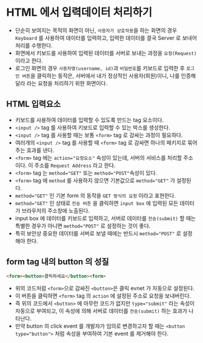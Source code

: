 # HTML 에서 입력데이터 처리하기
* 단순히 보여지는 목적의 화면이 아닌, `사용자가 상호작용`을 하는 화면의 경우 `Keyboard` 를 사용하여 데이터를 입력하고, 입력한 데이터를 결국 Server 로 보내어 처리를 수행한다.
* 화면에서 키보드를 사용하여 입력된 데이터를 서버로 보내는 과정을 `요청(Request)`이라고 한다.
* 로그인 화면의 경우 `사용자명(username, id)`과 `비밀번호`를 키보드로 입력한 후 `로그인 버튼`을 클릭하는 동작은, 서버에서 내가 정상적인 사용자(회원)이니, 나를 인증해 달라 라는 요청을 처리하기 위한 화면이다.

## HTML 입력요소
* 키보드를 사용하여 데이터를 입력할 수 있도록 만드는 tag 요소이다.
* `<input />` tag 를 사용하여 키보드로 입력할 수 있는 박스를 생성한다.
* `<input />` tag 를 사용할 때는 보통 `<form>` tag 로 감싸는 과정이 필요하다.
* 여러개의 `<input />` tag 를 사용할 때 `<form>` tag 로 감싸면 하나의 패키지로 묶어 주는 효과를 낸다.
* `<form>` tag 에는 ` action="요청요소" ` 속성이 있는데, 서버의 서비스를 처리할 주소이다. 이 주소를 `Request Address` 라고 한다. 
* `<form>` tag 는 ` method="GET" ` 또는 ` method="POST" `속성이 있다.
* `<form>` tag 에 `method` 를 사용하지 않으면 기본값으로 ` method="GET" ` 가 설정된다.
* ` method="GET" ` 인 기본 form 의 동작을 `GET 방식의 요청` 이라고 표현한다.
* ` method="GET" ` 인 상태로 `전송 버튼` 을 클릭하면 `input box` 에 입력된 모든 데이터가 브라우저의 주소창에 노출된다.
* input box 에 데이터를 키보드로 입력하고, 서버로 데이터를 `전송(submit)` 할 때는 특별한 경우가 아니면 ` method="POST" ` 로 설정하는 것이 좋다.
* 특히 보안상 중요한 데이터를 서버로 보낼 때에는 반드시 ` method="POST" ` 로 설정해야 한다.

## form tag 내의 button 의 성질
```html
<form><button>클릭하세요</button><form>
```
* 위의 코드처럼 `<form>`으로 감싸진 `<button>`은 클릭 evnet 가 자동으로 설정된다.
* 이 버튼을 클릭하면 `<form>` tag 의 `action` 에 설정된 주소로 요청을 보내버린다.
* 즉 위의 코드에서 `<button>` 에 아무런 코드가 없지만 ` type="submit" ` 라는 속성이 자동으로 부여되고, 이 속성에 의해 서버로 데이터를 `전송(submit)` 하는 효과가 나타난다.
* 만약 button 의 click event 를 개발자가 임의로 변경하고자 할 때는 ` <button type="button"> ` 처럼 속성을 부여하여 기본 event 를 제거해야 한다.